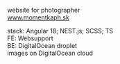 website for photographer   
www.momentkaph.sk




  
stack: Angular 18; NEST.js; SCSS; TS  
FE: Websupport  
BE: DigitalOcean droplet  
images on DigitalOcean cloud 
